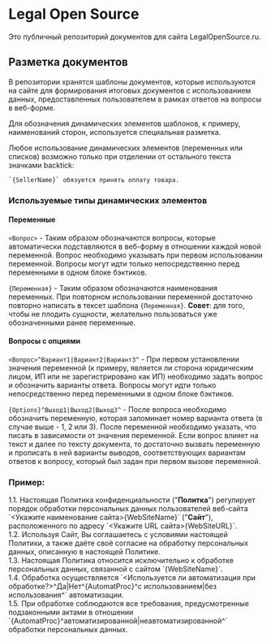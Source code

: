 # Legal Open Source
Это публичный репозиторий документов для сайта LegalOpenSource.ru.  
  
## Разметка документов  
В репозитории хранятся шаблоны документов, которые используются на сайте для формирования итоговых документов с использованием данных, предоставленных пользователем в рамках ответов на вопросы в веб-форме.  
  
Для обозначения динамических элементов шаблонов, к примеру, наименований сторон, используется специальная разметка.   
  
Любое использование динамических элементов (переменных или списков) возможно только при отделении от остального текста значками backtick:
```
`{SellerName}` обязуется принять оплату товара.
```
  
### Используемые типы динамических элементов
#### Переменные
`<Вопрос>` - Таким образом обозначаются вопросы, которые автоматически подставляются в веб-форму в отношении каждой новой переменной. Вопрос необходимо указывать при первом использовании переменной. Вопросы могут идти только непосредственно перед переменными в одном блоке бэктиков. 

`{Переменная}` - Таким образом обозначаются наименования переменных. При повторном использовании переменной достаточно повторно написать в тексет шаблона `{Переменная}`. **Совет**: для того, чтобы не плодить сущности, желательно пользоваться уже обозначенными ранее переменные. 
#### Вопросы с опциями
`<Вопрос>^Вариант1|Вариант2|Вариант3^` - При первом установлении значения переменной (к примеру, является ли сторона юридическим лицом, ИП или не зарегистрировано как ИП) необходимо задать вопрос и обозначить варианты ответа. Вопросы могут идти только непосредственно перед переменными в одном блоке бэктиков.
  
`{Options}^Выход1|Выход2|Выход3^` - После вопроса необходимо обозначить переменную, которая запоминает номер варианта ответа (в случае выше - 1, 2 или 3). После переменной необходимо указать, что писать в зависимости от значения переменной. Если вопрос влияет на текст и далее по тексту документа, то достаточно вызвать переменную и прописать в ней варианты выводов, соответствующих вариантам ответов к вопросу, который был задан при первом вызове переменной.
### Пример:  

1.1. Настоящая Политика конфиденциальности ("**Политка**") регулирует порядок обработки персональных данных пользователей веб-сайта \`<Укажите наименование сайта>{WebSiteName}\` ("**Сайт**"), расположенного по адресу \`<Укажите URL сайта>{WebSiteURL}\`.  
1.2. Используя Сайт, Вы соглашаетесь с условиями настоящей Политики, а также даёте своё согласие на обработку персональных данных, описанную в настоящей Политике.  
1.3. Настоящая Политика относится исключительно к обработке персональных данных, связанной с сайтом \`{WebSiteName}\`.  
1.4. Обработка осуществляется \`<Используется ли автоматизация при обработке?>^Да|Нет^{AutomatProc}^с использованием|без использования^\` автоматизации.  
1.5. При обработке соблюдаются все требования, предусмотренные подзаконными актами в отношении \`{AutomatProc}^автоматизированной|неавтоматизированной^\` обработки персональных данных.


